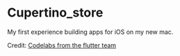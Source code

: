 # Cupertino_store

My first experience building apps for iOS on my new mac. 

Credit: [Codelabs from the flutter team](https://codelabs.developers.google.com/codelabs/flutter-cupertino#2)
